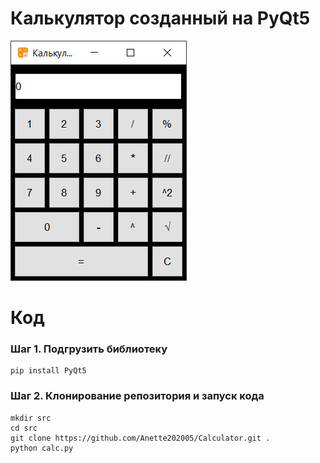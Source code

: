# Калькулятор созданный на PyQt5
![Интерфейс калькулятора](https://github.com/Anette202005/calculator/blob/master/static/img/calc.png?raw=true)
# Код
### Шаг 1. Подгрузить библиотеку
```
pip install PyQt5
```
### Шаг 2. Клонирование репозитория и запуск кода
```
mkdir src
cd src
git clone https://github.com/Anette202005/Calculator.git .
python calc.py
```

